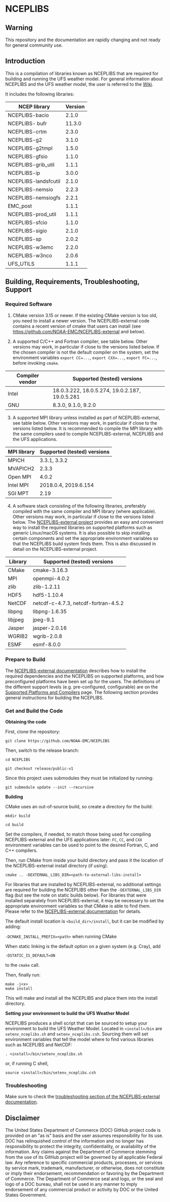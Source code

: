 # NCEPLIBS

## Warning

This repository and the documentation are rapidly changing and not ready for general community use.

## Introduction

This is a compilation of libraries known as NCEPLIBS that are required for building and running the UFS weather model. For general information about NCEPLIBS and the UFS weather model, the user is referred to the [Wiki](https://github.com/NOAA-EMC/NCEPLIBS/wiki).

It includes the following libraries:

| NCEP library         | Version                                               |
|----------------------|-------------------------------------------------------|
| NCEPLIBS-bacio       | 2.1.0                                                 |
| NCEPLIBS- bufr       | 11.3.0                                                |
| NCEPLIBS-crtm        | 2.3.0                                                 |
| NCEPLIBS-g2          | 3.1.0                                                 |
| NCEPLIBS-g2tmpl      | 1.5.0                                                 |
| NCEPLIBS-gfsio       | 1.1.0                                                 |
| NCEPLIBS-grib_util   | 1.1.1                                                 |
| NCEPLIBS-ip          | 3.0.0                                                 |
| NCEPLIBS-landsfcutil | 2.1.0                                                 |
| NCEPLIBS-nemsio      | 2.2.3                                                 |
| NCEPLIBS-nemsiogfs   | 2.2.1                                                 |
| EMC_post             | 1.1.1                                                 |
| NCEPLIBS-prod_util   | 1.1.1                                                 |
| NCEPLIBS-sfcio       | 1.1.0                                                 |
| NCEPLIBS-sigio       | 2.1.0                                                 |
| NCEPLIBS-sp          | 2.0.2                                                 |
| NCEPLIBS-w3emc       | 2.2.0                                                 |
| NCEPLIBS-w3nco       | 2.0.6                                                 |
| UFS_UTILS            | 1.1.1                                                 |

## Building, Requirements, Troubleshooting, Support

### Required Software 

1. CMake version 3.15 or newer. If the existing CMake version is too old, you need to install a newer version. The NCEPLIBS-external code contains a recent version of cmake that users can install (see https://github.com/NOAA-EMC/NCEPLIBS-external and below).

2. A supported C/C++ and Fortran compiler, see table below. Other versions may work, in particular if close to the versions listed below. If the chosen compiler is not the default compiler on the system, set the environment variables `export CC=...`, `export CXX=...`, `export FC=...`, before invoking `cmake`.

| Compiler vendor | Supported (tested) versions                                |
|-----------------|------------------------------------------------------------|
| Intel           | 18.0.3.222, 18.0.5.274, 19.0.2.187, 19.0.5.281             |
| GNU             | 8.3.0, 9.1.0, 9.2.0                                        |

3. A supported MPI library unless installed as part of NCEPLIBS-external, see table below. Other versions may work, in particular if close to the versions listed below. It is recommended to compile the MPI library with the same compilers used to compile NCEPLIBS-external, NCEPLIBS and the UFS applications.

| MPI library     | Supported (tested) versions                                |
|-----------------|------------------------------------------------------------|
| MPICH           | 3.3.1, 3.3.2                                               |
| MVAPICH2        | 2.3.3                                                      |
| Open MPI        | 4.0.2                                                      |
| Intel MPI       | 2018.0.4, 2019.6.154                                       |
| SGI MPT         | 2.19                                                       |

4. A software stack consisting of the following libraries, preferably compiled with the same compiler and MPI library (where applicable). Other versions may work, in particular if close to the versions listed below. The [NCEPLIBS-external project](https://github.com/NOAA-EMC/NCEPLIBS-external) provides an easy and convenient way to install the required libraries on supported platforms such as generic Linux/macOS systems. It is also possible to skip installing certain components and set the appropriate environment variables so that the NCEPLIBS build system finds them. This is also discussed in detail on the NCEPLIBS-external project.

| Library         | Supported (tested) versions                                |
|-----------------|------------------------------------------------------------|
| CMake           | cmake-3.16.3                                               |
| MPI             | openmpi-4.0.2                                              |
| zlib            | zlib-1.2.11                                                |
| HDF5            | hdf5-1.10.4                                                |
| NetCDF          | netcdf-c-4.7.3, netcdf-fortran-4.5.2                       |
| libpng          | libpng-1.6.35                                              |
| libjpeg         | jpeg-9.1                                                   |
| Jasper          | jasper-2.0.16                                              |
| WGRIB2          | wgrib-2.0.8                                                |
| ESMF            | esmf-8.0.0                                                 |

### Prepare to Build 

The [NCEPLIBS-external documentation](https://github.com/NOAA-EMC/NCEPLIBS-external) describes how to install the required dependencies and the NCEPLIBS on supported platforms, and how preconfigured platforms have been set up for the users. The definitions of the different support levels (e.g. pre-configured, configurable) are on the [Supported Platforms and Compilers](https://github.com/ufs-community/ufs/wiki/Supported-Platforms-and-Compilers) page. The following section provides general instructions for building the NCEPLIBS.

### Get and Build the Code

**Obtaining the code**

First, clone the repository:

`git clone https://github.com/NOAA-EMC/NCEPLIBS`

Then, switch to the release branch:

`cd NCEPLIBS`

`git checkout release/public-v1`

Since this project uses submodules they must be initialized by running:

`git submodule update --init --recursive`

**Building**

CMake uses an out-of-source build, so create a directory for the build:

`mkdir build`

`cd build`

Set the compilers, if needed, to match those being used for compiling NCEPLIBS-external and the UFS applications later: `FC`, `CC`, and `CXX` environment variables can be used to point to the desired Fortran, C, and C++ compilers.

Then, run CMake from inside your build directory and pass it the location of the NCEPLIBS-external install directory (if using).

`cmake .. -DEXTERNAL_LIBS_DIR=<path-to-external-libs-install>`

For libraries that are installed by NCEPLIBS-external, no additional settings are required for building the NCEPLIBS other than the `-DEXTERNAL_LIBS_DIR` flag (but see the note on static builds below). For libraries that were installed separately from NCEPLIBS-external, it may be necessary to set the appropriate environment variables so that CMake is able to find them. Please refer to the [NCEPLIBS-external documentation](https://github.com/NOAA-EMC/NCEPLIBS-external) for details.

The default install location is `<build_dir>/install`, but it can be modified by adding:

`-DCMAKE_INSTALL_PREFIX=<path>` when running CMake

When static linking is the default option on a given system (e.g. Cray), add
```
-DSTATIC_IS_DEFAULT=ON
```
to the `cmake` call.

Then, finally run:

```
make -j<x>
make install
```

This will make and install all the NCEPLIBS and place them into the install directory.

**Setting your environment to build the UFS Weather Model**

NCEPLIBS produces a shell script that can be sourced to setup your environment to build the UFS Weather Model. Located in `<install>/bin` are `setenv_nceplibs.sh` and `setenv_nceplibs.csh`. Sourcing them will set environment variables that tell the model where to find various libraries such as NCEPLIBS and NetCDF:

`. <install>/bin/setenv_nceplibs.sh`

or, if running C shell,

`source <install>/bin/setenv_nceplibs.csh`

### Troubleshooting

Make sure to check the [troubleshooting section of the NCEPLIBS-external documentation](https://github.com/NOAA-EMC/NCEPLIBS-external).

## Disclaimer

The United States Department of Commerce (DOC) GitHub project code is provided on an "as is" basis and the user assumes responsibility for its use. DOC has relinquished control of the information and no longer has responsibility to protect the integrity, confidentiality, or availability of the information. Any claims against the Department of Commerce stemming from the use of its GitHub project will be governed by all applicable Federal law. Any reference to specific commercial products, processes, or services by service mark, trademark, manufacturer, or otherwise, does not constitute or imply their endorsement, recommendation or favoring by the Department of Commerce. The Department of Commerce seal and logo, or the seal and logo of a DOC bureau, shall not be used in any manner to imply endorsement of any commercial product or activity by DOC or the United States Government.
